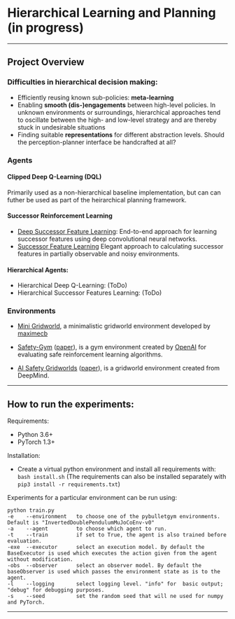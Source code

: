 # Hierarchical Learning and Planning (in progress)

---

## Project Overview

### Difficulties in hierarchical decision making: 

* Efficiently reusing known sub-policies: __meta-learning__
* Enabling __smooth (dis-)engagements__ between high-level policies. In unknown environments or surroundings, hierarchical approaches tend to oscillate between the high- and low-level strategy 
and are thereby stuck in undesirable situations
* Finding suitable __representations__ for different abstraction levels. Should the perception-planner interface be handcrafted at all?
 
### Agents

#### Clipped Deep Q-Learning (DQL)
Primarily used as a non-hierarchical baseline implementation, but can can futher be used as part of the heirarchical planning framework.

#### Successor Reinforcement Learning
* [Deep Successor Feature Learning](https://arxiv.org/pdf/1606.02396.pdf): End-to-end approach for learning successor features using deep convolutional neural networks.
* [Successor Feature Learning](https://arxiv.org/pdf/1906.09480.pdf) Elegant approach to calculating successor features in partially observable and noisy environments.

#### Hierarchical Agents:
* Hierarchical Deep Q-Learning: (ToDo)
* Hierarchical Successor Features Learning: (ToDo)

### Environments
* [Mini Gridworld](https://github.com/maximecb/gym-minigrid), a minimalistic gridworld environment developed by [maximecb](https://pointersgonewild.com/about/)

* [Safety-Gym](https://github.com/openai/safety-gym) ([paper](https://cdn.openai.com/safexp-short.pdf)), is a gym environment created by [OpenAI](https://openai.com/blog/safety-gym/) for evaluating safe reinforcement learning algorithms.

* [AI Safety Gridworlds](https://github.com/deepmind/ai-safety-gridworlds) ([paper](https://arxiv.org/pdf/1711.09883.pdf)), is a gridworld environment created from DeepMind.

---

## How to run the experiments:

Requirements:
* Python 3.6+
* PyTorch 1.3+

Installation:
* Create a virtual python environment and install  all requirements with: `bash install.sh`
(The requirements can also be installed separately with `pip3 install -r requirements.txt`)

Experiments for a particular environment can be run using:

```
python train.py
-e    --environment   to choose one of the pybulletgym environments. Default is "InvertedDoublePendulumMuJoCoEnv-v0"
-a    --agent         to choose which agent to run.
-t    --train         if set to True, the agent is also trained before evaluation.
-exe  --executor      select an execution model. By default the BaseExecutor is used which executes the action given from the agent without modification.
-obs  --observer      select an observer model. By default the baseObserver is used which passes the environment state as is to the agent.
-l    --logging       select logging level. "info" for  basic output; "debug" for debugging purposes.
-s    --seed          set the random seed that will ne used for numpy and PyTorch.
```

---
